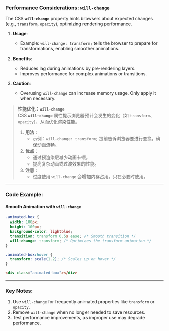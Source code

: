 ### Performance Considerations: `will-change`  

The CSS **`will-change`** property hints browsers about expected changes (e.g., `transform`, `opacity`), optimizing rendering performance.  

1. **Usage**:  
   - Example: `will-change: transform;` tells the browser to prepare for transformations, enabling smoother animations.  

2. **Benefits**:  
   - Reduces lag during animations by pre-rendering layers.  
   - Improves performance for complex animations or transitions.  

3. **Caution**:  
   - Overusing `will-change` can increase memory usage. Only apply it when necessary.  

> **性能优化：`will-change`**  
> CSS **`will-change`** 属性提示浏览器预计会发生的变化（如 `transform`、`opacity`），从而优化渲染性能。  
> 1. **用法**：  
>    - 示例：`will-change: transform;` 提前告诉浏览器要进行变换，确保动画流畅。  
> 2. **优点**：  
>    - 通过预渲染层减少动画卡顿。  
>    - 提高复杂动画或过渡效果的性能。  
> 3. **注意**：  
>    - 过度使用 `will-change` 会增加内存占用。只在必要时使用。  

---

### Code Example:

#### **Smooth Animation with `will-change`**
```css
.animated-box {
  width: 100px;
  height: 100px;
  background-color: lightblue;
  transition: transform 0.5s ease; /* Smooth transition */
  will-change: transform; /* Optimizes the transform animation */
}

.animated-box:hover {
  transform: scale(1.2); /* Scales up on hover */
}
```

```html
<div class="animated-box"></div>
```

---

### Key Notes:  
1. Use `will-change` for frequently animated properties like `transform` or `opacity`.  
2. Remove `will-change` when no longer needed to save resources.  
3. Test performance improvements, as improper use may degrade performance.